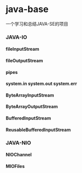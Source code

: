 # java-base
一个学习和总结JAVA-SE的项目

### JAVA-IO
#### fileInputStream
#### fileOutputStream
#### pipes
#### system.in system.out system.err
#### ByteArrayInputStream
#### ByteArrayOutputStream
#### BufferedInputStream
#### ReusableBufferedInputStream

### JAVA-NIO
#### NIOChannel
#### MIOFiles